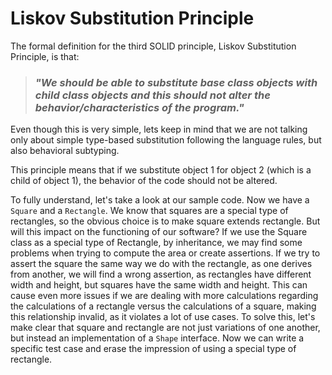 # Liskov Substitution Principle

The formal definition for the third SOLID principle,
Liskov Substitution Principle, is that:

> ### _"We should be able to substitute base class objects with child class objects and this should not alter the behavior/characteristics of the program."_

Even though this is very simple, lets keep in mind that we are not talking only about
simple type-based substitution following the language rules, but also behavioral 
subtyping.

This principle means that if we substitute object 1 for object 2 (which is a child of
object 1), the behavior of the code should not be altered. 

To fully understand, let's take a look at our sample code. Now we have a `Square` and
a `Rectangle`. We know that squares are a special type of rectangles, so the obvious
choice is to make square extends rectangle. But will this impact on the functioning 
of our software?
If we use the Square class as a special type of Rectangle, by inheritance, we may find
some problems when trying to compute the area or create assertions. If we try to assert
the square the same way we do with the rectangle, as one derives from another, we
will find a wrong assertion, as rectangles have different width and height, but 
squares have the same width and height. This can cause even more issues if we 
are dealing with more calculations regarding the calculations of a rectangle 
versus the calculations of a square, making this relationship invalid, as it violates
a lot of use cases.
To solve this, let's make clear that square and rectangle are not just variations of
one another, but instead an implementation of a `Shape` interface. Now we can write
a specific test case and erase the impression of using a special type of rectangle.
